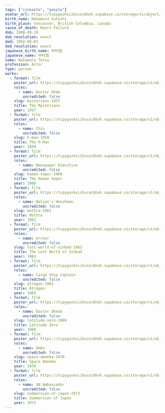 ```yaml
---
tags: ["cineaste", "people"]
avatar_url: https://tcpyguvhxiihxcocbhoh.supabase.co/storage/v1/object/public/godzilla-cineaste-public/content/people/nakamura-tetsu/nakamura-tetsu.jpg?t=2024-04-01T19%3A17%3A13.032Z
birth_name: Nakamura Satoshi
birth_place: Vancouver, British Columbia, Canada
cause_of_death: Heart Failure
dob: 1908-09-19
dob_resolution: exact
dod: 1992-08-03
dod_resolution: exact
japanese_birth_name: 中村哲
japanese_name: 中村哲
name: Nakamura Tetsu
profession: Actor
type: person
works:
  - format: film
    poster_url: https://tcpyguvhxiihxcocbhoh.supabase.co/storage/v1/object/public/godzilla-cineaste-public/content/films/mysterians-1957/posters/mysterians-1957.jpg
    roles:
      - name: Doctor Kôda
        uncredited: false
    slug: mysterians-1957
    title: The Mysterians
    year: 1957
  - format: film
    poster_url: https://tcpyguvhxiihxcocbhoh.supabase.co/storage/v1/object/public/godzilla-cineaste-public/content/films/h-man-1958/posters/h-man-1958.jpg
    roles:
      - name: Chin
        uncredited: false
    slug: h-man-1958
    title: The H-Man
    year: 1959
  - format: film
    poster_url: https://tcpyguvhxiihxcocbhoh.supabase.co/storage/v1/object/public/godzilla-cineaste-public/content/films/human-vapor-1960/posters/human-vapor-1960.jpg
    roles:
      - name: Newspaper Executive
        uncredited: false
    slug: human-vapor-1960
    title: The Human Vapor
    year: 1960
  - format: film
    poster_url: https://tcpyguvhxiihxcocbhoh.supabase.co/storage/v1/object/public/godzilla-cineaste-public/content/films/mothra-1961/posters/mothra-1961.jpg
    roles:
      - name: Nelson's Henchman
        uncredited: false
    slug: mothra-1961
    title: Mothra
    year: 1961
  - format: film
    poster_url: https://tcpyguvhxiihxcocbhoh.supabase.co/storage/v1/object/public/godzilla-cineaste-public/content/films/lost-world-of-sinbad-1963/posters/samurai-pirate-1963.jpg
    roles:
      - name: Archer
        uncredited: false
    slug: lost-world-of-sinbad-1963
    title: The Lost World of Sinbad
    year: 1963
  - format: film
    poster_url: https://tcpyguvhxiihxcocbhoh.supabase.co/storage/v1/object/public/godzilla-cineaste-public/content/films/atragon-1963/posters/atragon-1963.jpg
    roles:
      - name: Cargo Ship Captain
        uncredited: false
    slug: atragon-1963
    title: Atragon
    year: 1963
  - format: film
    poster_url: https://tcpyguvhxiihxcocbhoh.supabase.co/storage/v1/object/public/godzilla-cineaste-public/content/films/latitude-zero-1969/posters/latitude-zero-1969.jpg
    roles:
      - name: Doctor Okada
        uncredited: false
    slug: latitude-zero-1969
    title: Latitude Zero
    year: 1969
  - format: film
    poster_url: https://tcpyguvhxiihxcocbhoh.supabase.co/storage/v1/object/public/godzilla-cineaste-public/content/films/space-amoeba-1970/posters/space-amoeba-1970.jpg
    roles:
      - name: Ombo
        uncredited: false
    slug: space-amoeba-1970
    title: Space Amoeba
    year: 1970
  - format: film
    poster_url: https://tcpyguvhxiihxcocbhoh.supabase.co/storage/v1/object/public/godzilla-cineaste-public/content/films/submersion-of-japan-1973/posters/submersion-of-japan-1973.jpg
    roles:
      - name: UN Ambassador
        uncredited: false
    slug: submersion-of-japan-1973
    title: Submersion of Japan
    year: 1973
---
```

